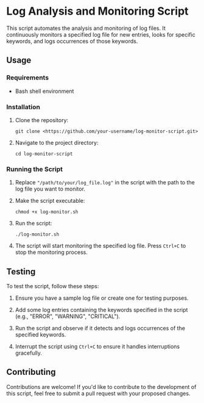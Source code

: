 # Log Analysis and Monitoring Script

This script automates the analysis and monitoring of log files. It continuously monitors a specified log file for new entries, looks for specific keywords, and logs occurrences of those keywords.

## Usage

### Requirements

- Bash shell environment

### Installation

1. Clone the repository:

    ```
    git clone <https://github.com/your-username/log-monitor-script.git>
    ```

2. Navigate to the project directory:

    ```
    cd log-monitor-script
    ```

### Running the Script

1. Replace `"/path/to/your/log_file.log"` in the script with the path to the log file you want to monitor.

2. Make the script executable:

    ```
    chmod +x log-monitor.sh
    ```

3. Run the script:

    ```
    ./log-monitor.sh
    ```

4. The script will start monitoring the specified log file. Press `Ctrl+C` to stop the monitoring process.

## Testing

To test the script, follow these steps:

1. Ensure you have a sample log file or create one for testing purposes.

2. Add some log entries containing the keywords specified in the script (e.g., "ERROR", "WARNING", "CRITICAL").

3. Run the script and observe if it detects and logs occurrences of the specified keywords.

4. Interrupt the script using `Ctrl+C` to ensure it handles interruptions gracefully.

## Contributing

Contributions are welcome! If you'd like to contribute to the development of this script, feel free to submit a pull request with your proposed changes.
